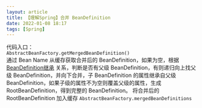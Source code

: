 ```yaml
---
layout: article  
title: 【理解Spring】合并 BeanDefinition
date: 2022-01-08 18:17
tags: [Spring]
---
```


代码入口：  
`AbstractBeanFactory.getMergedBeanDefinition()`  
通过 Bean Name 从缓存获取合并后的 BeanDefinition，如果为空，根据 [BeanDefinition继承](https://azh3ng.com/2022/01/09/Spring-BeanDefinition-inherit.html) 关系，判断是否有父级 BeanDefinition，有则递归向上找父级 BeanDefinition，并向下合并，子 BeanDefinition 的属性继承自父级 BeanDefinition，如果子级的属性不为空则覆盖父级的属性，生成 RootBeanDefinition，得到完整的 BeanDefinition。
将合并后的 RootBeanDefinition 加入缓存 `AbstractBeanFactory.mergedBeanDefinitions`